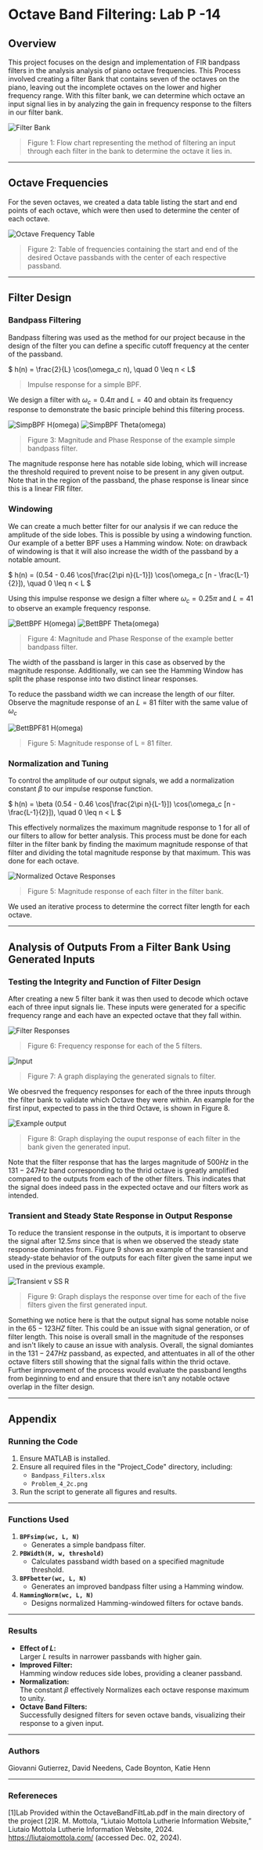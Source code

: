 # Octave Band Filtering: Lab P -14

## Overview
This project focuses on the design and implementation of FIR bandpass filters in the analysis analysis of piano octave frequencies. This Process involved creating a filter Bank that contains seven of the octaves on the piano, leaving out the incomplete octaves on the lower and higher frequency range. With this filter bank, we can determine which octave an input signal lies in by analyzing the gain in frequency response to the filters in our filter bank.

![Filter Bank](Figures/20_Filter_Bank_Flow_Chart.png "Filter Bank")
> Figure 1: Flow chart representing the method of filtering an input through each filter in the bank to determine the octave it lies in.

---

## Octave Frequencies
For the seven octaves, we created a data table listing the start and end points of each octave, which were then used to determine the center of each octave.

![Octave Frequency Table](Figures/19_Table_Of_Octaves.png "Octave Frequency table")
> Figure 2: Table of frequencies containing the start and end of the desired Octave passbands with the center of each respective passband.

---

## Filter Design

### Bandpass Filtering
Bandpass filtering was used as the method for our project because in the design of the filter you can define a specific cutoff frequency at the center of the passband. 

 $` h(n) = \frac{2}{L} \cos(\omega_c n), \quad 0 \leq n < L`$ 
> Impulse response for a simple BPF.

We design a filter with $` \omega_c = 0.4\pi `$ and $` L = 40 `$ and obtain its frequency response to demonstrate the basic principle behind this filtering process.

![SimpBPF H(omega)](Figures/1_magnituderesp_length40simpBPF.png "MagRespL40") ![SimpBPF Theta(omega)](Figures/2_phaseresp_length40simpBPF.png "PhsRespL40")
> Figure 3: Magnitude and Phase Response of the example simple bandpass filter.

The magnitude response here has notable side lobing, which will increase the threshold required to prevent noise to be present in any given output. Note that in the region of the passband, the phase response is linear since this is a linear FIR filter.



### Windowing
We can create a much better filter for our analysis if we can reduce the amplitude of the side lobes. This is possible by using a windowing function. Our example of a better BPF uses a Hamming window. Note: on drawback of windowing is that it will also increase the width of the passband by a notable amount.

$` h(n) = (0.54 - 0.46 \cos[\frac{2\pi n}{L-1}]) \cos(\omega_c [n - \frac{L-1}{2}]), \quad 0 \leq n < L `$

Using this impulse response we design a filter where $` \omega_c = 0.25\pi `$ and $` L = 41 `$ to observe an example frequency response.

![BettBPF H(omega)](Figures/5_magnituderesp_length41bettBPF.png "MagRespL41") ![BettBPF Theta(omega)](Figures/6_phaseresp_length41bettBPF.png "PhsRespL41")
>Figure 4: Magnitude and Phase Response of the example better bandpass filter.

The width of the passband is larger in this case as observed by the magnitude response. Additionally, we can see the Hamming Window has split the phase response into two distinct linear responses. 

To reduce the passband width we can increase the length of our filter. Observe the magnitude response of an $` L = 81 `$ filter with the same value of $` \omega_c `$

![BettBPF81 H(omega)](Figures/8_magnituderesp_length81bettBPF.png "MagRespL41")
> Figure 5: Magnitude response of L = 81 filter.



### Normalization and Tuning
To control the amplitude of our output signals, we add a normalization constant $` \beta `$ to our impulse response function.

$` h(n) = \beta (0.54 - 0.46 \cos[\frac{2\pi n}{L-1}]) \cos(\omega_c [n - \frac{L-1}{2}]), \quad 0 \leq n < L `$

This effectively normalizes the maximum magnitude response to 1 for all of our filters to allow for better analysis. This process must be done for each filter in the filter bank by finding the maximum magnitude response of that filter and dividing the total magnitude response by that maximum. This was done for each octave. 

![Normalized Octave Responses](Figures/10_HammingNormBPFs.png "HammingNorm")
> Figure 5: Magnitude response of each filter in the filter bank.

We used an iterative process to determine the correct filter length for each octave.

---

## Analysis of Outputs From a Filter Bank Using Generated Inputs
### Testing the Integrity and Function of Filter Design
After creating a new 5 filter bank it was then used to decode which octave each of three input signals lie. These inputs were generated for a specific frequency range and each have an expected octave that they fall within. 

![Filter Responses](Figures/12_FreqResp_all_filters.png "Filter bank")
> Figure 6: Frequency response for each of the 5 filters.

![Input](Figures/11_Generated_Signal.png "Input Signals")
> Figure 7: A graph displaying the generated signals to filter.

We obesrved the frequency responses for each of the three inputs through the filter bank to validate which Octave they were within. An example for the first input, expected to pass in the third Octave, is shown in Figure 8.

![Example output](Figures/13_Input_1_validation.png "Output from filter bank")
> Figure 8: Graph displaying the ouput response of each filter in the bank given the generated input.

Note that the filter response that has the larges magnitude of $`500 Hz`$ in the $`131-247 Hz`$ band corresponding to the thrid octave is greatly amplified compared to the outputs from each of the other filters. This indicates that the signal does indeed pass in the expected octave and our filters work as intended.

### Transient and Steady State Response in Output Response
To reduce the transient response in the outputs, it is important to observe the signal after $`12.5 ms `$ since that is when we observed the steady state response dominates from. Figure 9 shows an example of the transient and steady-state behavior of the outputs for each filter given the same input we used in the previous example.

![Transient v SS R](Figures/16_Input_1_transientVstable.png "Transient v. steady state")
>Figure 9: Graph displays the response over time for each of the five filters given the first generated input.

Something we notice here is that the output signal has some notable noise in the $`65-123 HZ`$ filter. This could be an issue with signal generation, or of filter length. This noise is overall small in the magnitude of the responses and isn't likely to cause an issue with analysis. Overall, the signal domiantes in the $`131-247 Hz`$ passband, as expected, and attentuates in all of the other octave filters still showing that the signal falls within the thrid octave. Further improvement of the process would evaluate the passband lengths from beginning to end and ensure that there isn't any notable octave overlap in the filter design.

---

## Appendix
### Running the Code
1. Ensure MATLAB is installed.  
2. Ensure all required files in the "Project_Code"  directory, including:
   - `Bandpass_Filters.xlsx`
   - `Problem_4_2c.png`
3. Run the script to generate all figures and results.  

---

### Functions Used
1. **`BPFsimp(wc, L, N)`**  
   - Generates a simple bandpass filter.  
2. **`PBWidth(H, w, threshold)`**  
   - Calculates passband width based on a specified magnitude threshold.  
3. **`BPFbetter(wc, L, N)`**  
   - Generates an improved bandpass filter using a Hamming window.  
4. **`HammingNorm(wc, L, N)`**  
   - Designs normalized Hamming-windowed filters for octave bands.

---

### Results
- **Effect of $` L `$:**  
  Larger $` L `$ results in narrower passbands with higher gain.  
- **Improved Filter:**  
  Hamming window reduces side lobes, providing a cleaner passband.
- **Normalization:**  
  The constant $` \beta`$ effectively Normalizes each octave response maximum to unity.
- **Octave Band Filters:**  
  Successfully designed filters for seven octave bands, visualizing their response to a given input.

---

### Authors
Giovanni Gutierrez, David Needens, Cade Boynton, Katie Henn

---

### Refereneces
[1]Lab Provided within the OctaveBandFiltLab.pdf in the main directory of the project
[2]R. M. Mottola, “Liutaio Mottola Lutherie Information Website,” Liutaio Mottola Lutherie Information Website, 2024. https://liutaiomottola.com/ (accessed Dec. 02, 2024).


